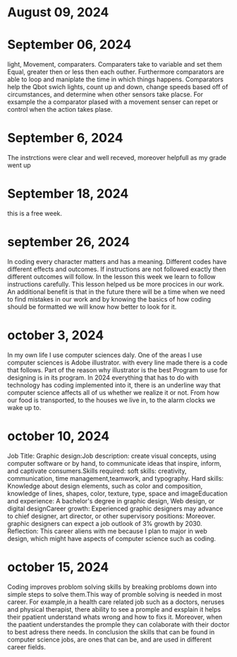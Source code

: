 # August 09, 2024
# September 06, 2024 
light, Movement, comparaters.  Comparaters take to variable and set them Equal, greater then or less then each outher. Furthermore comparators are able to loop and maniplate the time in which things happens. Comparators help the Qbot swich lights, count up and down, change speeds based off of circumstances, and determine when other sensors take placse. For exsample the a comparator plased with a movement senser can repet or control when the action takes plase. 
# September 6, 2024
The instrctions were clear and well receved, moreover helpfull as my grade went up 
# September 18, 2024 
this is a free week.
# september 26, 2024
In coding every character matters and has a meaning. Different codes have different effects and outcomes. If instructions are not followed exactly then different outcomes will follow. In the lesson this week we learn to follow instructions carefully. This lesson helped us be more procices in our work. An additional benefit is that in the future there will be a time when we need to find mistakes in our work and by knowing the basics of how coding should be formatted we will know how better to look for it. 
# october 3, 2024 
In my own life I use computer sciences daly. One of the areas I use computer sciences is Adobe illustrator. with every line made there is a code that follows. Part of the reason why illustrator is the best Program to use for designing is in its program. In 2024 everything that has to do with technology has coding implemented into it, there is an underline way that computer science affects all of us whether we realize it or not. From how our food is transported, to the houses we live in, to the alarm clocks we wake up to.
# october 10, 2024
Job Title: Graphic design:Job description: create visual concepts, using computer software or by hand, to communicate ideas that inspire, inform, and captivate consumers.Skills required: soft skills: creativity, communication, time management,teamwork, and typography. Hard skills:  Knowledge about design elements, such as color and composition, knowledge of lines, shapes, color, texture, type, space and imageEducation and experience: A bachelor's degree in graphic design, Web design, or digital designCareer growth: Experienced graphic designers may advance to chief designer, art director, or other supervisory positions: Moreover. graphic designers can expect a job outlook of 3% growth by 2030. Reflection: This career aliens with me because I plan to major in  web design, which might have aspects of computer science such as coding. 
# october 15, 2024
Coding improves problom solving skills by breaking probloms down into simple steps to solve them.This way of promble solving is needed in most career. For example,in a health care related job such as a doctors, neruses and physical therapist, there ability to see a promple and exsplain it helps their ppatient understand whats wrong and how to fixs it. Moreover, when the paatient understandes the promple they can colaborate with their doctor to best adress there needs. In conclusion the skills that can be found in computer science jobs, are ones that can be, and are used in different career fields. 
